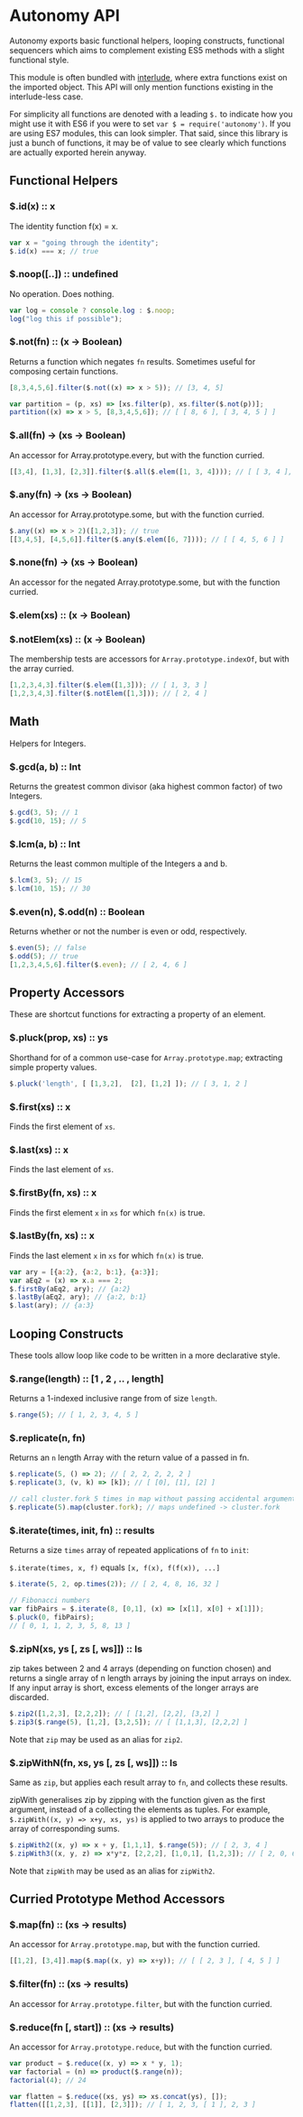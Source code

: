 # Autonomy API
Autonomy exports basic functional helpers, looping constructs, functional sequencers which aims to complement existing ES5 methods with a slight functional style.

This module is often bundled with [interlude](https://github.com/clux/interlude), where extra functions exist on the imported object. This API will only mention functions existing in the interlude-less case.

For simplicity all functions are denoted with a leading `$.` to indicate how you might use it with ES6 if you were to set `var $ = require('autonomy')`. If you are using ES7 modules, this can look simpler. That said, since this library is just a bunch of functions, it may be of value to see clearly which functions are actually exported herein anyway.

## Functional Helpers

### $.id(x) :: x
The identity function f(x) = x.

```js
var x = "going through the identity";
$.id(x) === x; // true
```

### $.noop([..]) :: undefined
No operation. Does nothing.

```js
var log = console ? console.log : $.noop;
log("log this if possible");
```

### $.not(fn) :: (x -> Boolean)
Returns a function which negates `fn` results.
Sometimes useful for composing certain functions.

```js
[8,3,4,5,6].filter($.not((x) => x > 5)); // [3, 4, 5]

var partition = (p, xs) => [xs.filter(p), xs.filter($.not(p))];
partition((x) => x > 5, [8,3,4,5,6]); // [ [ 8, 6 ], [ 3, 4, 5 ] ]
```

### $.all(fn) -> (xs -> Boolean)
An accessor for Array.prototype.every, but with the function curried.

```js
[[3,4], [1,3], [2,3]].filter($.all($.elem([1, 3, 4]))); // [ [ 3, 4 ], [ 1, 3 ] ]
```

### $.any(fn) -> (xs -> Boolean)
An accessor for Array.prototype.some, but with the function curried.

```js
$.any((x) => x > 2)([1,2,3]); // true
[[3,4,5], [4,5,6]].filter($.any($.elem([6, 7]))); // [ [ 4, 5, 6 ] ]
```

### $.none(fn) -> (xs -> Boolean)
An accessor for the negated Array.prototype.some, but with the function curried.

### $.elem(xs) :: (x -> Boolean)
### $.notElem(xs) :: (x -> Boolean)

The membership tests are accessors for `Array.prototype.indexOf`, but with the array curried.

```js
[1,2,3,4,3].filter($.elem([1,3])); // [ 1, 3, 3 ]
[1,2,3,4,3].filter($.notElem([1,3])); // [ 2, 4 ]
```

## Math
Helpers for Integers.

### $.gcd(a, b) :: Int
Returns the greatest common divisor (aka highest common factor) of two Integers.

```js
$.gcd(3, 5); // 1
$.gcd(10, 15); // 5
```

### $.lcm(a, b) :: Int
Returns the least common multiple of the Integers a and b.

```js
$.lcm(3, 5); // 15
$.lcm(10, 15); // 30
```

### $.even(n), $.odd(n) :: Boolean
Returns whether or not the number is even or odd, respectively.

```js
$.even(5); // false
$.odd(5); // true
[1,2,3,4,5,6].filter($.even); // [ 2, 4, 6 ]
```

## Property Accessors
These are shortcut functions for extracting a property of an element.

### $.pluck(prop, xs) :: ys
Shorthand for of a common use-case for `Array.prototype.map`; extracting simple property values.

```js
$.pluck('length', [ [1,3,2],  [2], [1,2] ]); // [ 3, 1, 2 ]
```

### $.first(xs) :: x
Finds the first element of `xs`.

### $.last(xs) :: x
Finds the last element of `xs`.

### $.firstBy(fn, xs) :: x
Finds the first element `x` in `xs` for which `fn(x)` is true.

### $.lastBy(fn, xs) :: x
Finds the last element `x` in `xs` for which `fn(x)` is true.

```js
var ary = [{a:2}, {a:2, b:1}, {a:3}];
var aEq2 = (x) => x.a === 2;
$.firstBy(aEq2, ary); // {a:2}
$.lastBy(aEq2, ary); // {a:2, b:1}
$.last(ary); // {a:3}
```

##  Looping Constructs
These tools allow loop like code to be written in a more declarative style.

### $.range(length) :: [1 , 2 , .. , length]
Returns a 1-indexed inclusive range from of size `length`.

```js
$.range(5); // [ 1, 2, 3, 4, 5 ]
```


### $.replicate(n, fn)
Returns an `n` length Array with the return value of a passed in fn.

```js
$.replicate(5, () => 2); // [ 2, 2, 2, 2, 2 ]
$.replicate(3, (v, k) => [k]); // [ [0], [1], [2] ]

// call cluster.fork 5 times in map without passing accidental arguments
$.replicate(5).map(cluster.fork); // maps undefined -> cluster.fork
```

### $.iterate(times, init, fn) :: results
Returns a size `times` array of repeated applications of `fn` to `init`:

`$.iterate(times, x, f)` equals `[x, f(x), f(f(x)), ...]`

```js
$.iterate(5, 2, op.times(2)); // [ 2, 4, 8, 16, 32 ]

// Fibonacci numbers
var fibPairs = $.iterate(8, [0,1], (x) => [x[1], x[0] + x[1]]);
$.pluck(0, fibPairs);
// [ 0, 1, 1, 2, 3, 5, 8, 13 ]
```

### $.zipN(xs, ys [, zs [, ws]]) :: ls
zip takes between 2 and 4 arrays (depending on function chosen) and returns a single array of n length arrays by joining the input arrays on index.
If any input array is short, excess elements of the longer arrays are discarded.

```js
$.zip2([1,2,3], [2,2,2]); // [ [1,2], [2,2], [3,2] ]
$.zip3($.range(5), [1,2], [3,2,5]); // [ [1,1,3], [2,2,2] ]
```

Note that `zip` may be used as an alias for `zip2`.

### $.zipWithN(fn, xs, ys [, zs [, ws]]) :: ls
Same as `zip`, but applies each result array to `fn`, and collects these results.

zipWith generalises zip by zipping with the function given as the first argument, instead of a collecting the elements as tuples. For example, `$.zipWith((x, y) => x+y, xs, ys)` is applied to two arrays to produce the array of corresponding sums.

```js
$.zipWith2((x, y) => x + y, [1,1,1], $.range(5)); // [ 2, 3, 4 ]
$.zipWith3((x, y, z) => x*y*z, [2,2,2], [1,0,1], [1,2,3]); // [ 2, 0, 6 ]
```

Note that `zipWith` may be used as an alias for `zipWith2`.

## Curried Prototype Method Accessors

### $.map(fn) :: (xs -> results)
An accessor for `Array.prototype.map`, but with the function curried.

```js
[[1,2], [3,4]].map($.map((x, y) => x+y)); // [ [ 2, 3 ], [ 4, 5 ] ]
```

### $.filter(fn) :: (xs -> results)
An accessor for `Array.prototype.filter`, but with the function curried.

### $.reduce(fn [, start]) :: (xs -> results)
An accessor for `Array.prototype.reduce`, but with the function curried.

```js
var product = $.reduce((x, y) => x * y, 1);
var factorial = (n) => product($.range(n));
factorial(4); // 24

var flatten = $.reduce((xs, ys) => xs.concat(ys), []);
flatten([[1,2,3], [[1]], [2,3]]); // [ 1, 2, 3, [ 1 ], 2, 3 ]

```
